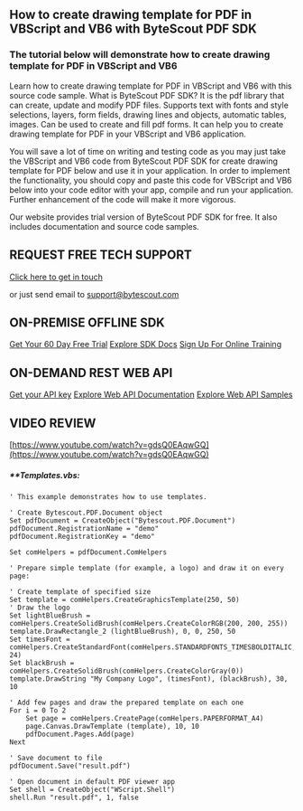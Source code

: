 ## How to create drawing template for PDF in VBScript and VB6 with ByteScout PDF SDK

### The tutorial below will demonstrate how to create drawing template for PDF in VBScript and VB6

Learn how to create drawing template for PDF in VBScript and VB6 with this source code sample. What is ByteScout PDF SDK? It is the pdf library that can create, update and modify PDF files. Supports text with fonts and style selections, layers, form fields, drawing lines and objects, automatic tables, images. Can be used to create and fill pdf forms. It can help you to create drawing template for PDF in your VBScript and VB6 application.

You will save a lot of time on writing and testing code as you may just take the VBScript and VB6 code from ByteScout PDF SDK for create drawing template for PDF below and use it in your application. In order to implement the functionality, you should copy and paste this code for VBScript and VB6 below into your code editor with your app, compile and run your application. Further enhancement of the code will make it more vigorous.

Our website provides trial version of ByteScout PDF SDK for free. It also includes documentation and source code samples.

## REQUEST FREE TECH SUPPORT

[Click here to get in touch](https://bytescout.zendesk.com/hc/en-us/requests/new?subject=ByteScout%20PDF%20SDK%20Question)

or just send email to [support@bytescout.com](mailto:support@bytescout.com?subject=ByteScout%20PDF%20SDK%20Question) 

## ON-PREMISE OFFLINE SDK 

[Get Your 60 Day Free Trial](https://bytescout.com/download/web-installer?utm_source=github-readme)
[Explore SDK Docs](https://bytescout.com/documentation/index.html?utm_source=github-readme)
[Sign Up For Online Training](https://academy.bytescout.com/)


## ON-DEMAND REST WEB API

[Get your API key](https://pdf.co/documentation/api?utm_source=github-readme)
[Explore Web API Documentation](https://pdf.co/documentation/api?utm_source=github-readme)
[Explore Web API Samples](https://github.com/bytescout/ByteScout-SDK-SourceCode/tree/master/PDF.co%20Web%20API)

## VIDEO REVIEW

[https://www.youtube.com/watch?v=gdsQ0EAqwGQ](https://www.youtube.com/watch?v=gdsQ0EAqwGQ)




<!-- code block begin -->

##### ****Templates.vbs:**
    
```
' This example demonstrates how to use templates.

' Create Bytescout.PDF.Document object
Set pdfDocument = CreateObject("Bytescout.PDF.Document")
pdfDocument.RegistrationName = "demo"
pdfDocument.RegistrationKey = "demo"

Set comHelpers = pdfDocument.ComHelpers

' Prepare simple template (for example, a logo) and draw it on every page:

' Create template of specified size
Set template = comHelpers.CreateGraphicsTemplate(250, 50)
' Draw the logo
Set lightBlueBrush = comHelpers.CreateSolidBrush(comHelpers.CreateColorRGB(200, 200, 255))
template.DrawRectangle_2 (lightBlueBrush), 0, 0, 250, 50
Set timesFont = comHelpers.CreateStandardFont(comHelpers.STANDARDFONTS_TIMESBOLDITALIC, 24)
Set blackBrush = comHelpers.CreateSolidBrush(comHelpers.CreateColorGray(0))
template.DrawString "My Company Logo", (timesFont), (blackBrush), 30, 10

' Add few pages and draw the prepared template on each one
For i = 0 To 2
    Set page = comHelpers.CreatePage(comHelpers.PAPERFORMAT_A4)
    page.Canvas.DrawTemplate (template), 10, 10
    pdfDocument.Pages.Add(page)
Next

' Save document to file
pdfDocument.Save("result.pdf")

' Open document in default PDF viewer app
Set shell = CreateObject("WScript.Shell")
shell.Run "result.pdf", 1, false

```

<!-- code block end -->